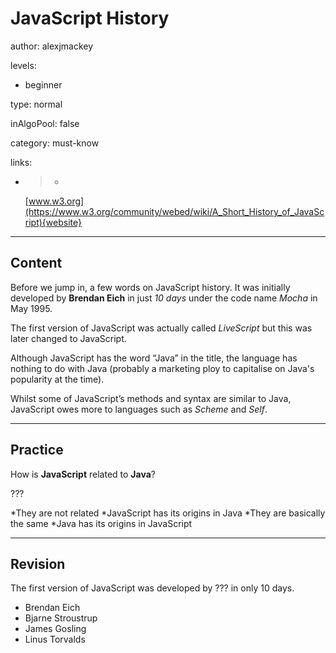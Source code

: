 # JavaScript History
author: alexjmackey

levels:

  - beginner

type: normal

inAlgoPool: false

category: must-know

links:

  - >-
    [www.w3.org](https://www.w3.org/community/webed/wiki/A_Short_History_of_JavaScript){website}

---
## Content

Before we jump in, a few words on JavaScript history. It was initially developed by **Brendan Eich** in just *10 days* under the code name *Mocha* in May 1995. 

The first version of JavaScript was actually called *LiveScript* but this was later changed to JavaScript. 

Although JavaScript has the word “Java” in the title, the language has nothing to do with Java (probably a marketing ploy to capitalise on Java's popularity at the time). 

Whilst some of JavaScript’s methods and syntax are similar to Java, JavaScript owes more to languages such as *Scheme* and *Self*.

---
## Practice

How is **JavaScript** related to **Java**?

???

*They are not related
*JavaScript has its origins in Java
*They are basically the same
*Java has its origins in JavaScript

---
## Revision

The first version of JavaScript was developed by ??? in only 10 days.

* Brendan Eich
* Bjarne Stroustrup
* James Gosling
* Linus Torvalds